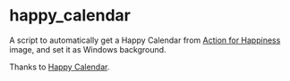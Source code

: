 # happy_calendar

A script to automatically get a Happy Calendar from [Action for Happiness](https://www.actionforhappiness.org') image, and set it as Windows background.

Thanks to [Happy Calendar](https://www.actionforhappiness.org/calendars).



